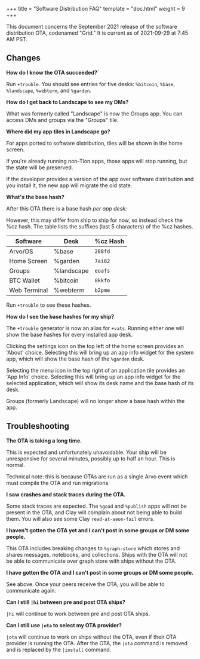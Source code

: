 +++
title = "Software Distribution FAQ"
template = "doc.html"
weight = 9
+++

This document concerns the September 2021 release of the software distribution OTA, codenamed "Grid." It is current as of 2021-09-29 at 7:45 AM PST.

## Changes

**How do I know the OTA succeeded?`**

Run `+trouble`.
You should see entries for five desks: `%bitcoin`, `%base`, `%landscape`, `%webterm`, and `%garden`.

**How do I get back to Landscape to see my DMs?**

What was formerly called "Landscape" is now the Groups app. You can access DMs and groups via the "Groups" tile.

**Where did my app tiles in Landscape go?**

For apps ported to software distribution, tiles will be shown in the home screen.

If you're already running non-Tlon apps, those apps will stop running, but the state will be preserved.

If the developer provides a version of the app over software distribution and you install it, the new app will migrate the old state.

**What's the base hash?**

After this OTA there is a base hash _per app desk_:

However, this may differ from ship to ship for now, so instead check the %cz hash.
The table lists the suffixes (last 5 characters) of the %cz hashes.

| Software     | Desk       | %cz Hash  |
| ------------ | ---------- | --------- |
| Arvo/OS      | %base      | `288fd`   |
| Home Screen  | %garden    | `7ai82`   |
| Groups       | %landscape | `eoafs`   |
| BTC Wallet   | %bitcoin   | `8kkfo`   |
| Web Terminal | %webterm   | `b2pme`   |

Run `+trouble` to see these hashes.

**How do I see the base hashes for my ship?**

The `+trouble` generator is now an alias for `+vats`.
Running either one will show the base hashes for every installed app desk.

Clicking the settings icon on the top left of the home screen provides an 'About' choice.
Selecting this will bring up an app info widget for the system app, which will show the base hash of the `%garden` desk.

Selecting the menu icon in the top right of an application tile provides an 'App Info' choice.
Selecting this will bring up an app info widget for the selected application, which will show its desk name and the base hash of its desk.

Groups (formerly Landscape) will no longer show a base hash within the app.

## Troubleshooting

**The OTA is taking a long time.**

This is expected and unfortunately unavoidable.
Your ship will be unresponsive for several minutes, possibly up to half an hour.
This is normal.

Technical note: this is because OTAs are run as a single Arvo event which must compile the OTA and run migrations.

**I saw crashes and stack traces during the OTA.**

Some stack traces are expected. The `%goad` and `%publish` apps will not be present in the OTA,
and Clay will complain about not being able to build them. You will also see some Clay `read-at-aeon-fail` errors.

**I haven't gotten the OTA yet and I can't post in some groups or DM some people.**

This OTA includes breaking changes to `%graph-store` which stores and shares messages, notebooks, and collections.
Ships with the OTA will not be able to communicate over graph store with ships without the OTA.

**I have gotten the OTA and I can't post in some groups or DM some people.**

See above. Once your peers receive the OTA, you will be able to communicate again.

**Can I still `|hi` between pre and post OTA ships?**

`|hi` will continue to work between pre and post OTA ships.

**Can I still use `|ota` to select my OTA provider?**

`|ota` will continue to work on ships without the OTA, even if their OTA provider is running the OTA.
After the OTA, the `|ota` command is removed and is replaced by the `|install` command.
